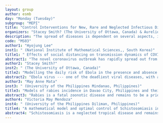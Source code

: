 ```yaml
---
layout: group
author: esmb
day: "Monday (Tuesday)"
subgroup: "MEPI"
title: "Control Interventions for New, Rare and Neglected Infectious Diseases"
organizers: "Stacey Smith? (The University of Ottawa, Canada) & Aurelio A. de los Reyes V (University of the Philippines Diliman)"
description: "The spread of diseases is dependent on several aspects, including the infectious source or agent, susceptible reservoirs and modes of transmission. These factors influence model development describing the disease dynamics. Thus, suitable models should be built, calibrated and adapted to a specific infectious diseases. Correspondingly, appropriate interventions should be identified to curb the spread of the disease. This symposium presents infectious disease models for new (COVID-19), rare (ebola) and neglected tropical diseases (rabies and schistosomiasis) and suggests policies to control the disease."
code: "MS03"
author1: "Hyojung Lee"
inst1: " (National Institute of Mathematical Sciences,, South Korea)"
title1: " Effects of social distancing on transmission dynamics of COVID19 in Republic of Korea"
abstract1: "The novel coronavirus outbreak has rapidly spread out from Wuhan, Hubei Province, China to other countries since December, 2019. The World Health Organization (WHO) declared the COVID-19 outbreak a global pandemic on March 11, 2020. The Korean government implemented the combined interventions including social distancing, and work-at-home policies. In this research, first, the epidemiological characteristics were analyzed in seven geographical areas in Korea. Second, we constructed a mathematical model to assess the control interventions including the social distancing. Third, the effective reproduction numbers by geographical area were estimated. Finally, we assessed the effect of the control strategies as time-dependent interventions using mathematical model approach on the COVID-19 spread to suggest the most effective intervention."
author2: "Stacey Smith?"
inst2: " (The University of Ottawa, Canada)"
title2: "Modelling the daily risk of Ebola in the presence and absence of a potential vaccine"
abstract2: "Ebola virus --- one of the deadliest viral diseases, with a mortality rate around 90% --- damages the immune system and organs, with symptoms including episodic fever, chills, malaise and myalgia. The Recombinant Vesicular Stomatitis Virus-based candidate vaccine (rVSV-ZEBOV) has demonstrated clinical efficacy against Ebola in ring-vaccination clinical trials. In order to evaluate the potential effect of this candidate vaccine, we developed risk equations for the daily risk of Ebola infection both currently and after vaccination. The risk equations account for the basic transmission probability of Ebola and the lowered risk due to various protection protocols: vaccination, hazmat suits, reduced contact with the infected living and dead bodies. Parameter space was sampled using Latin Hypercube Sampling, a statistical method for generating a near-random sample of parameter values. We found that at a high transmission rate of Ebola (i.e., if the transmission rate is greater than 90%), a large fraction of the population must be vaccinated ($>$80%) to achieve a 50% decrease in the daily risk of infection. If a vaccine is introduced, it must have at least 50% efficacy, and almost everyone in the affected areas must receive it to effectively control outbreaks of Ebola. These results indicate that a low-efficacy Ebola vaccine runs the risk of having vaccinated people be overconfident in a weak vaccine and hence the possibility that the vaccine could make the situation worse, unless the population can be sufficiently educated about the necessity for high vaccine uptake."
author3: "May Anne Mata"
inst3: " (University of the Philippines Mindanao, Philippines)"
title3: "Models of rabies incidence in Davao City, Philippines and their implications for policy makers"
abstract3: "Rabies is a fatal zoonotic disease and remains to be a priority health concern in the Philippines. The call to eradicate rabies in the Philippines by 2023 led Davao City public health officials to intensify the rabies control interventions. Despite the efforts done to mitigate the disease, rabies cases in dogs remain endemic. In this talk, I will present the status of canine rabies in Davao City as well as the modelling approaches we used to determine the associated factors affecting rabies incidence, explain the mechanisms behind the trend in monthly reported rabies cases, and to evaluate the impact of government-initiated interventions, climate variables, and dog information, which are known as potential disease drivers. Our results revealed that from model estimates, rabies in the city is not epidemic and in order to control the disease, the target vaccination coverage must be consistently met, and that dog population must be regulated. We recommend that the local government unit should consider our findings when conducting strategic planning sessions for achieving a rabies-free Davao City."
author4: "Victoria May Mendoza"
inst4: " (University of the Philippines Diliman, Philippines)"
title4: "A mathematical model and optimal control of Schistosomiasis in Agusan del Sur, Philippines"
abstract4: "Schistosomiasis is a neglected tropical disease and remains endemic in the Philippines, covering 28 provinces in 12 regions. Schistosomiasis in the Philippines is caused by <em>Schistosoma japonicum</em>, a zoonotic parasite which infects other mammalian hosts aside from humans.  In this work, we develop a mathematical model to study the transmission dynamics of schistosomiasis in Agusan del Sur, Philippines and investigate strategies to control and possibly eliminate the disease. We consider humans and carabaos as definitive hosts, and snails as intermediate hosts. Using the available schistosomiasis data from the Philippine Department of Health, we estimate the transmission probability and contact rate between snails and humans, and infectivities from humans and carabaos to snails. Implementation of multiple control strategies highlight the significance of an integrated approach in mitigating the disease. Improved surveillance and monitoring of cases, and the importance  of  accurate  and updated data are strongly emphasized."
---
```

